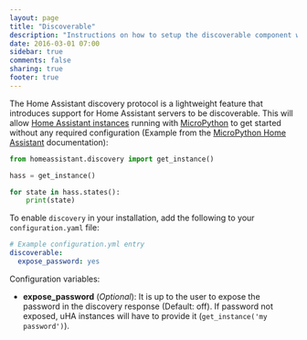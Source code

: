 ```yaml
---
layout: page
title: "Discoverable"
description: "Instructions on how to setup the discoverable component with Home Assistant."
date: 2016-03-01 07:00
sidebar: true
comments: false
sharing: true
footer: true
---
```


The Home Assistant discovery protocol is a lightweight feature that introduces support for Home Assistant servers to be discoverable. This will allow [Home Assistant instances](https://github.com/balloob/micropython-home-assistant) running with [MicroPython](https://micropython.org/) to get started without any required configuration (Example from the [MicroPython Home Assistant](https://github.com/balloob/micropython-home-assistant) documentation):

```python
from homeassistant.discovery import get_instance()

hass = get_instance()

for state in hass.states():
    print(state)
```

To enable `discovery` in your installation, add the following to your `configuration.yaml` file:

```yaml
# Example configuration.yml entry
discoverable:
  expose_password: yes
```


Configuration variables:

- **expose_password** (*Optional*): It is up to the user to expose the password in the discovery response (Default: off). If password not exposed, uHA instances will have to provide it (`get_instance('my password')`).

